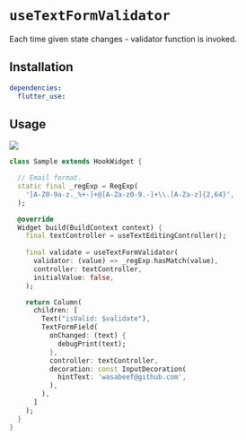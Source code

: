 # `useTextFormValidator`

Each time given state changes - validator function is invoked.

## Installation

```yaml
dependencies:
  flutter_use: 
```

## Usage

[![](https://img.shields.io/badge/demo-%20%20%20%F0%9F%9A%80-green.svg)](https://wasabeef.github.io/flutter_use/#/use-text-form-validator)

```dart
class Sample extends HookWidget {

  // Email format.
  static final _regExp = RegExp(
    '[A-Z0-9a-z._%+-]+@[A-Za-z0-9.-]+\\.[A-Za-z]{2,64}',
  );

  @override
  Widget build(BuildContext context) {
    final textController = useTextEditingController();
   
    final validate = useTextFormValidator(
      validator: (value) => _regExp.hasMatch(value),
      controller: textController,
      initialValue: false,
    );

    return Column(
      children: [
        Text("isValid: $validate"),
        TextFormField(
          onChanged: (text) {
            debugPrint(text);
          },
          controller: textController,
          decoration: const InputDecoration(
            hintText: 'wasabeef@github.com',
          ),
        ),
      ]
    );
  }
}
```
